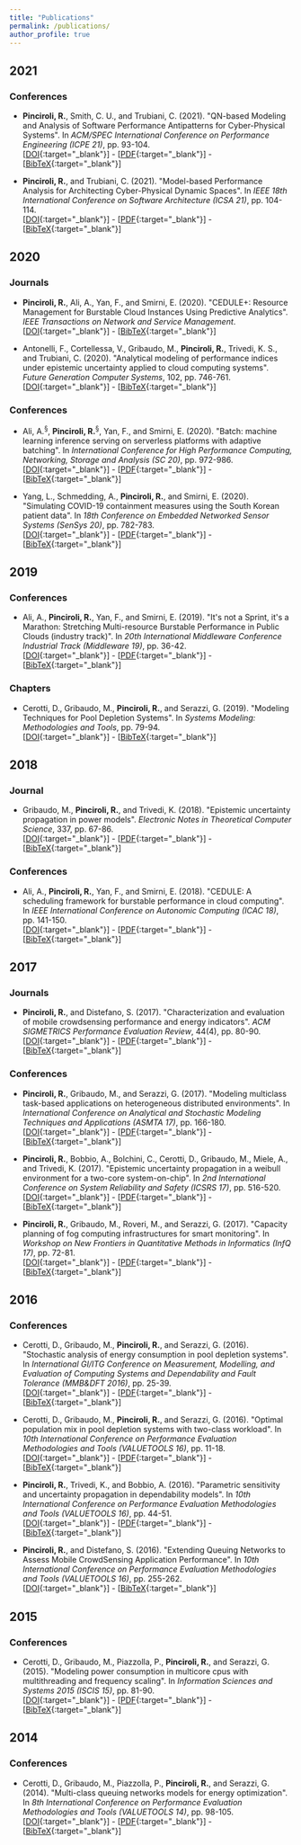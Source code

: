 ```yaml
---
title: "Publications"
permalink: /publications/
author_profile: true
---
```


<!--{% if author.googlescholar %}-->
<!--  You can also find my articles on <u><a href="{{author.googlescholar}}">my Google Scholar profile</a>.</u>-->
<!--{% endif %}-->

<!--{% include base_path %}-->

<!--{% for post in site.publications reversed %}-->
<!--  {% include archive-single.html %}-->
<!--{% endfor %}-->

<!--Citation style: APA-->
<!--<br/>\[[DOI](){:target="_blank"}\] - \[[PDF](){:target="_blank"}\] - \[[BibTeX](){:target="_blank"}\]-->

## 2021

### Conferences
* __Pinciroli, R.__, Smith, C. U., and Trubiani, C. (2021). "QN-based Modeling and Analysis of Software Performance Antipatterns for Cyber-Physical Systems". In _ACM/SPEC International Conference on Performance Engineering (ICPE 21)_, pp. 93-104.<br/>\[[DOI](https://dx.doi.org/10.1145/3427921.3450251){:target="_blank"}\] - \[[PDF](https://raw.githubusercontent.com/rickypinci/rickypinci.github.io/master/files/papers/2021_ICPE_Pinciroli.pdf){:target="_blank"}\] - \[[BibTeX](/bibtex/pinciroli2021qn.html){:target="_blank"}\]

* __Pinciroli, R.__, and Trubiani, C. (2021). "Model-based Performance Analysis for Architecting Cyber-Physical Dynamic Spaces". In _IEEE 18th International Conference on Software Architecture (ICSA 21)_, pp. 104-114.<br/>\[[DOI](https://dx.doi.org/10.1109/ICSA51549.2021.00018){:target="_blank"}\] - \[[PDF](https://raw.githubusercontent.com/rickypinci/rickypinci.github.io/master/files/papers/2021_ICSA_Pinciroli.pdf){:target="_blank"}\] - \[[BibTeX](/bibtex/pinciroli2021model.html){:target="_blank"}\]



## 2020

### Journals

* __Pinciroli, R.__, Ali, A., Yan, F., and Smirni, E. (2020). "CEDULE+: Resource Management for Burstable Cloud Instances Using Predictive Analytics". _IEEE Transactions on Network and Service Management_.<br/>\[[DOI](https://dx.doi.org/10.1109/TNSM.2020.3039942){:target="_blank"}\] - \[[BibTeX](/bibtex/pinciroli2021cedule+.html){:target="_blank"}\]

* Antonelli, F., Cortellessa, V., Gribaudo, M., __Pinciroli, R.__, Trivedi, K. S., and Trubiani, C. (2020). "Analytical modeling of performance indices under epistemic uncertainty applied to cloud computing systems". _Future Generation Computer Systems_, 102, pp. 746-761.<br/>\[[DOI](https://dx.doi.org/10.1016/j.future.2019.09.006){:target="_blank"}\] - \[[BibTeX](antonelli2020analytical.html){:target="_blank"}\]

### Conferences

* Ali, A.<sup>§</sup>, __Pinciroli, R.__<sup>§</sup>, Yan, F., and Smirni, E. (2020). "Batch: machine learning inference serving on serverless platforms with adaptive batching". In _International Conference for High Performance Computing, Networking, Storage and Analysis (SC 20)_, pp. 972-986.<br/>\[[DOI](https://dx.doi.org/10.5555/3433701.3433792){:target="_blank"}\] - \[[PDF](https://raw.githubusercontent.com/rickypinci/rickypinci.github.io/master/files/papers/2020_SC_Ali.pdf){:target="_blank"}\] - \[[BibTeX](/bibtex/ali2020batch.html){:target="_blank"}\]

* Yang, L., Schmedding, A., __Pinciroli, R.__, and Smirni, E. (2020). "Simulating COVID-19 containment measures using the South Korean patient data". In _18th Conference on Embedded Networked Sensor Systems (SenSys 20)_, pp. 782-783.<br/>\[[DOI](https://dx.doi.org/10.1145/3384419.3430610){:target="_blank"}\] - \[[PDF](https://raw.githubusercontent.com/rickypinci/rickypinci.github.io/master/files/papers/2020_SenSys_Yang.pdf){:target="_blank"}\] - \[[BibTeX](/bibtex/yang2020simulating.html){:target="_blank"}\]



## 2019

### Conferences

* Ali, A., __Pinciroli, R.__, Yan, F., and Smirni, E. (2019). "It's not a Sprint, it's a Marathon: Stretching Multi-resource Burstable Performance in Public Clouds (industry track)". In _20th International Middleware Conference Industrial Track (Middleware 19)_, pp. 36-42.<br/>\[[DOI](https://dx.doi.org/10.1145/3366626.3368130){:target="_blank"}\] - \[[PDF](https://raw.githubusercontent.com/rickypinci/rickypinci.github.io/master/files/papers/2019_Middleware_Ali.pdf){:target="_blank"}\] - \[[BibTeX](/bibtex/ali2019its.html){:target="_blank"}\]

### Chapters

* Cerotti, D., Gribaudo, M., __Pinciroli, R.__, and Serazzi, G. (2019). "Modeling Techniques for Pool Depletion Systems". In _Systems Modeling: Methodologies and Tools_, pp. 79-94.<br/>\[[DOI](https://dx.doi.org/10.1007/978-3-319-92378-9_6){:target="_blank"}\] - \[[BibTeX](/bibtex/cerotti2019modeling.html){:target="_blank"}\]



## 2018

### Journal

* Gribaudo, M., __Pinciroli, R.__, and Trivedi, K. (2018). "Epistemic uncertainty propagation in power models". _Electronic Notes in Theoretical Computer Science_, 337, pp. 67-86.<br/>\[[DOI](https://dx.doi.org/10.1016/j.entcs.2018.03.034){:target="_blank"}\] - \[[PDF](https://reader.elsevier.com/reader/sd/pii/S1571066118300380?token=5C88EA479D2435EA64689A7AE4D36223FEA919326101AC994E384D8CAE42CC32E0CBBC00C02031D94E10ACA47043BFBC&originRegion=eu-west-1&originCreation=20210816135533){:target="_blank"}\] - \[[BibTeX](/bibtex/gribaudo2018epistemic.html){:target="_blank"}\]

### Conferences

* Ali, A., __Pinciroli, R.__, Yan, F., and Smirni, E. (2018). "CEDULE: A scheduling framework for burstable performance in cloud computing". In _IEEE International Conference on Autonomic Computing (ICAC 18)_, pp. 141-150.<br/>\[[DOI](https://dx.doi.org/10.1109/ICAC.2018.00024){:target="_blank"}\] - \[[PDF](https://raw.githubusercontent.com/rickypinci/rickypinci.github.io/master/files/papers/2018_ICAC_Ali.pdf){:target="_blank"}\] - \[[BibTeX](/bibtex/ali2018cedule.html){:target="_blank"}\]



## 2017

### Journals

* __Pinciroli, R.__, and Distefano, S. (2017). "Characterization and evaluation of mobile crowdsensing performance and energy indicators". _ACM SIGMETRICS Performance Evaluation Review_, 44(4), pp. 80-90.<br/>\[[DOI](https://dx.doi.org/10.1145/3092819.3092829){:target="_blank"}\] - \[[PDF](https://dl.acm.org/doi/pdf/10.1145/3092819.3092829?casa_token=Wup7Zcao0gwAAAAA:fL7NP5sVqb3naOOiTESDk_C3WwAwpPYPY1CKjb7SefiBpU7N9EFwwUvh1SK3pTqQMXRN9B08ZwGL){:target="_blank"}\] - \[[BibTeX](/bibtex/pinciroli2017characterization.html){:target="_blank"}\]

### Conferences

* __Pinciroli, R.__, Gribaudo, M., and Serazzi, G. (2017). "Modeling multiclass task-based applications on heterogeneous distributed environments". In _International Conference on Analytical and Stochastic Modeling Techniques and Applications (ASMTA 17)_, pp. 166-180.<br/>\[[DOI](https://dx.doi.org/10.1007/978-3-319-61428-1_12){:target="_blank"}\] - \[[PDF](https://link.springer.com/content/pdf/10.1007%2F978-3-319-61428-1_12.pdf){:target="_blank"}\] - \[[BibTeX](/bibtex/pinciroli2017modeling.html){:target="_blank"}\]

* __Pinciroli, R.__, Bobbio, A., Bolchini, C., Cerotti, D., Gribaudo, M., Miele, A., and Trivedi, K. (2017). "Epistemic uncertainty propagation in a weibull environment for a two-core system-on-chip". In _2nd International Conference on System Reliability and Safety (ICSRS 17)_, pp. 516-520.<br/>\[[DOI](https://dx.doi.org/10.1109/ICSRS.2017.8272875){:target="_blank"}\] - \[[PDF](https://raw.githubusercontent.com/rickypinci/rickypinci.github.io/master/files/papers/2017_ICSRS_Pinciroli.pdf){:target="_blank"}\] - \[[BibTeX](/bibtex/pinciroli2017epistemic.html){:target="_blank"}\]

* __Pinciroli, R.__, Gribaudo, M., Roveri, M., and Serazzi, G. (2017). "Capacity planning of fog computing infrastructures for smart monitoring". In _Workshop on New Frontiers in Quantitative Methods in Informatics (InfQ 17)_, pp. 72-81.<br/>\[[DOI](https://dx.doi.org/10.1007/978-3-319-91632-3_6){:target="_blank"}\] - \[[PDF](https://link.springer.com/content/pdf/10.1007%2F978-3-319-91632-3_6.pdf){:target="_blank"}\] - \[[BibTeX](/bibtex/pinciroli2017capacity.html){:target="_blank"}\]



## 2016

### Conferences

* Cerotti, D., Gribaudo, M., __Pinciroli, R.__, and Serazzi, G. (2016). "Stochastic analysis of energy consumption in pool depletion systems". In _International GI/ITG Conference on Measurement, Modelling, and Evaluation of Computing Systems and Dependability and Fault Tolerance (MMB&DFT 2016)_, pp. 25-39.<br/>\[[DOI](https://dx.doi.org/10.1007/978-3-319-31559-1_4){:target="_blank"}\] - \[[PDF](https://link.springer.com/content/pdf/10.1007%2F978-3-319-31559-1_4.pdf){:target="_blank"}\] - \[[BibTeX](/bibtex/cerotti2016stochastic.html){:target="_blank"}\]

* Cerotti, D., Gribaudo, M., __Pinciroli, R.__, and Serazzi, G. (2016). "Optimal population mix in pool depletion systems with two-class workload". In _10th International Conference on Performance Evaluation Methodologies and Tools (VALUETOOLS 16)_, pp. 11-18.<br/>\[[DOI](https://dx.doi.org/10.4108/eai.25-10-2016.2266566){:target="_blank"}\] - \[[PDF](https://raw.githubusercontent.com/rickypinci/rickypinci.github.io/master/files/papers/2016_Valuetools_Cerotti.pdf){:target="_blank"}\] - \[[BibTeX](/bibtex/cerotti2016optimal.html){:target="_blank"}\]

* __Pinciroli, R.__, Trivedi, K., and Bobbio, A. (2016). "Parametric sensitivity and uncertainty propagation in dependability models". In _10th International Conference on Performance Evaluation Methodologies and Tools (VALUETOOLS 16)_, pp. 44-51.<br/>\[[DOI](https://dx.doi.org/10.4108/eai.25-10-2016.2266529){:target="_blank"}\] - \[[PDF](https://raw.githubusercontent.com/rickypinci/rickypinci.github.io/master/files/papers/2016_Valuetools_Pinciroli.pdf){:target="_blank"}\] - \[[BibTeX](/bibtex/pinciroli2016parametric.html){:target="_blank"}\]

* __Pinciroli, R.__, and Distefano, S. (2016). "Extending Queuing Networks to Assess Mobile CrowdSensing Application Performance". In _10th International Conference on Performance Evaluation Methodologies and Tools (VALUETOOLS 16)_, pp. 255-262.<br/>\[[DOI](https://dx.doi.org/10.4108/eai.25-10-2016.2266899){:target="_blank"}\] - \[[BibTeX](/bibtex/pinciroli2016extending.html){:target="_blank"}\]



## 2015

### Conferences

* Cerotti, D., Gribaudo, M., Piazzolla, P., __Pinciroli, R.__, and Serazzi, G. (2015). "Modeling power consumption in multicore cpus with multithreading and frequency scaling". In _Information Sciences and Systems 2015 (ISCIS 15)_, pp. 81-90.<br/>\[[DOI](https://dx.doi.org/10.1007/978-3-319-22635-4_7){:target="_blank"}\] - \[[PDF](https://d1wqtxts1xzle7.cloudfront.net/41005491/Information_Sciences_and_Systems_2015-with-cover-page-v2.pdf?Expires=1629122793&Signature=McweAuBCdLF06dUVbOnZXTHX~3tqBVUBTGFUFM83uxjtxfhJ8~O2gvV-mCA8OliSP98NZPTpb-WhcmFdM8OQRN-dZ4w7P2~P1LwcUZmhHLj5DvJhfIGW3-dTxk5u8a3HeXIviboUKKJvivUrHdzH9EIulCFUAz3kTKtPiNH93HRQXRXVOvAi1rWvkS21tdkUbLXC1rDM7WzfRXaxobqY9cn69oZvvB-8eg8rXcUmvLdDqE~G94N1Aga9bEITq4dhjzQECwLlsVUlu2e-Rcv2iiqQa7l-aCzID9YMcqHeYxN93LmlTd6OV-fX3FSRm0W3ppD~trcjJCisZAX5L8Ip~w__&Key-Pair-Id=APKAJLOHF5GGSLRBV4ZA#page=89){:target="_blank"}\] - \[[BibTeX](/bibtex/cerotti2015modeling.html){:target="_blank"}\]



## 2014

### Conferences

* Cerotti, D., Gribaudo, M., Piazzolla, P., __Pinciroli, R.__, and Serazzi, G. (2014). "Multi-class queuing networks models for energy optimization". In _8th International Conference on Performance Evaluation Methodologies and Tools (VALUETOOLS 14)_, pp. 98-105.<br/>\[[DOI](https://dx.doi.org/10.4108/icst.Valuetools.2014.258214){:target="_blank"}\] - \[[PDF](https://dl.acm.org/doi/pdf/10.4108/icst.Valuetools.2014.258214){:target="_blank"}\] - \[[BibTeX](/bibtex/cerotti2014multi.html){:target="_blank"}\]

